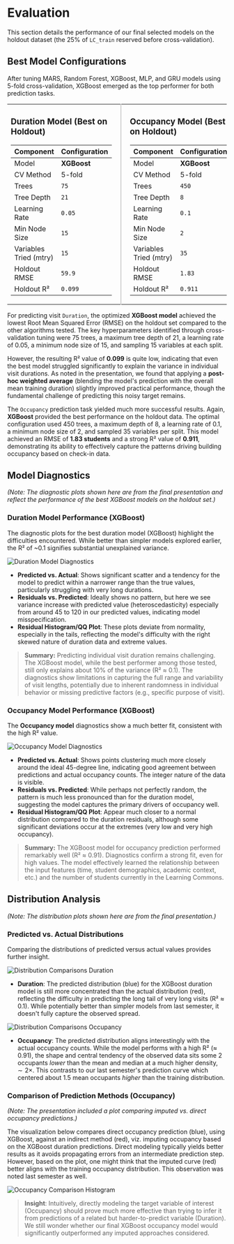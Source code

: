 # Evaluation

This section details the performance of our final selected models on the holdout dataset (the 25% of `LC_train` reserved before cross-validation).

## Best Model Configurations

After tuning MARS, Random Forest, XGBoost, MLP, and GRU models using 5-fold cross-validation, XGBoost emerged as the top performer for both prediction tasks.

<table width="100%">
<tr>
<td width="50%" valign="top" style="padding-right: 20px; border-right: 2px solid #ccc;">

### Duration Model (Best on Holdout)

| Component | Configuration |
|-----------|--------------|
| Model | **XGBoost** |
| CV Method | 5-fold |
| Trees | `75` |
| Tree Depth | `21` |
| Learning Rate | `0.05` |
| Min Node Size | `15` |
| Variables Tried (mtry) | `15` |
| Holdout RMSE | `59.9` |
| Holdout R² | `0.099` |

</td>
<td width="50%" valign="top" style="padding-left: 20px;">

### Occupancy Model (Best on Holdout)

| Component | Configuration |
|-----------|--------------|
| Model | **XGBoost** |
| CV Method | 5-fold |
| Trees | `450` |
| Tree Depth | `8` |
| Learning Rate | `0.1` |
| Min Node Size | `2` |
| Variables Tried (mtry) | `35` |
| Holdout RMSE | `1.83` |
| Holdout R² | `0.911` |

</td>
</tr>
</table>

For predicting visit `Duration`, the optimized **XGBoost model** achieved the lowest Root Mean Squared Error (RMSE) on the holdout set compared to the other algorithms tested. The key hyperparameters identified through cross-validation tuning were 75 trees, a maximum tree depth of 21, a learning rate of 0.05, a minimum node size of 15, and sampling 15 variables at each split.

However, the resulting R² value of **0.099** is quite low, indicating that even the best model struggled significantly to explain the variance in individual visit durations. As noted in the presentation, we found that applying a **post-hoc weighted average** (blending the model's prediction with the overall mean training duration) slightly improved practical performance, though the fundamental challenge of predicting this noisy target remains.

The `Occupancy` prediction task yielded much more successful results. Again, **XGBoost** provided the best performance on the holdout data. The optimal configuration used 450 trees, a maximum depth of 8, a learning rate of 0.1, a minimum node size of 2, and sampled 35 variables per split. This model achieved an RMSE of **1.83 students** and a strong R² value of **0.911**, demonstrating its ability to effectively capture the patterns driving building occupancy based on check-in data.

## Model Diagnostics

*(Note: The diagnostic plots shown here are from the final presentation and reflect the performance of the best XGBoost models on the holdout set.)*

### Duration Model Performance (XGBoost)

The diagnostic plots for the best duration model (XGBoost) highlight the difficulties encountered. While better than simpler models explored earlier, the R² of ~0.1 signifies substantial unexplained variance.

![Duration Model Diagnostics](../../presentation/images/eval/holdout_diagnostics_duration.png)

- **Predicted vs. Actual**: Shows significant scatter and a tendency for the model to predict within a narrower range than the true values, particularly struggling with very long durations.
- **Residuals vs. Predicted**: Ideally shows no pattern, but here we see variance increase with predicted value (heteroscedasticity) especially from around 45 to 120 in our predicted values, indicating model misspecification.
- **Residual Histogram/QQ Plot**: These plots deviate from normality, especially in the tails, reflecting the model's difficulty with the right skewed nature of duration data and extreme values.

> **Summary:** Predicting individual visit duration remains challenging. The XGBoost model, while the best performer among those tested, still only explains about 10% of the variance (R² ≈ 0.1). The diagnostics show limitations in capturing the full range and variability of visit lengths, potentially due to inherent randomness in individual behavior or missing predictive factors (e.g., specific purpose of visit).

### Occupancy Model Performance (XGBoost)

The **Occupancy model** diagnostics show a much better fit, consistent with the high R² value.

![Occupancy Model Diagnostics](../../presentation/images/eval/holdout_diagnostics_occupancy.png)

- **Predicted vs. Actual**: Shows points clustering much more closely around the ideal 45-degree line, indicating good agreement between predictions and actual occupancy counts. The integer nature of the data is visible.
- **Residuals vs. Predicted**: While perhaps not perfectly random, the pattern is much less pronounced than for the duration model, suggesting the model captures the primary drivers of occupancy well.
- **Residual Histogram/QQ Plot**: Appear much closer to a normal distribution compared to the duration residuals, although some significant deviations occur at the extremes (very low and very high occupancy).

> **Summary:** The XGBoost model for occupancy prediction performed remarkably well (R² ≈ 0.91). Diagnostics confirm a strong fit, even for high values. The model effectively learned the relationship between the input features (time, student demographics, academic context, etc.) and the number of students currently in the Learning Commons.

## Distribution Analysis

*(Note: The distribution plots shown here are from the final presentation.)*

### Predicted vs. Actual Distributions

Comparing the distributions of predicted versus actual values provides further insight.

![Distribution Comparisons Duration](../../presentation/images/eval/duration_distribution.png)

- **Duration**: The predicted distribution (blue) for the XGBoost duration model is still more concentrated than the actual distribution (red), reflecting the difficulty in predicting the long tail of very long visits (R² ≈ 0.1). While potentially better than simpler models from last semester, it doesn't fully capture the observed spread.

![Distribution Comparisons Occupancy](../../presentation/images/eval/occupancy_distribution.png)

- **Occupancy**: The predicted distribution aligns interestingly with the actual occupancy counts. While the model performs with a high R² (≈ 0.91), the shape and central tendency of the observed data sits some 2 occupants *lower* than the mean and median at a much higher density, $\sim 2 \times$. This contrasts to our last semester's prediction curve which centered about 1.5 mean occupants *higher* than the training distribution.

### Comparison of Prediction Methods (Occupancy)

*(Note: The presentation included a plot comparing imputed vs. direct occupancy predictions.)*

The visualization below compares direct occupancy prediction (blue), using XGBoost, against an indirect method (red), viz. imputing occupancy based on the XGBoost duration predictions. Direct modeling typically yields better results as it avoids propagating errors from an intermediate prediction step. However, based on the plot, one might think that the imputed curve (red) better aligns with the training occupancy distribution. This observation was noted last semester as well.

![Occupancy Comparison Histogram](../../presentation/images/eval/imputed_vs_direct_occupancy.png)

> **Insight**: Intuitively, directly modeling the target variable of interest (Occupancy) should prove much more effective than trying to infer it from predictions of a related but harder-to-predict variable (Duration). We still wonder whether our final XGBoost occupancy model would significantly outperformed any imputed approaches considered.
